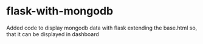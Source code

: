 # flask-with-mongodb
Added code to display mongodb data with flask extending the base.html so, that it can be displayed in dashboard
